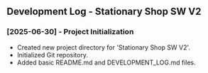 ## Development Log - Stationary Shop SW V2

### [2025-06-30] - Project Initialization
- Created new project directory for 'Stationary Shop SW V2'.
- Initialized Git repository.
- Added basic README.md and DEVELOPMENT_LOG.md files.
